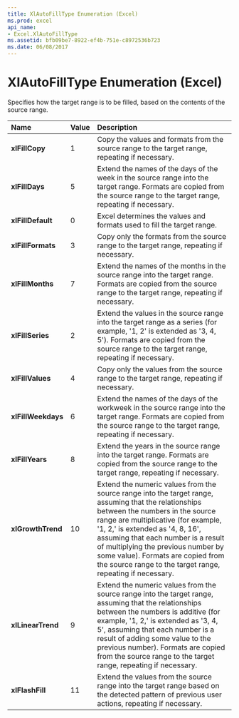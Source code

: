 ```yaml
---
title: XlAutoFillType Enumeration (Excel)
ms.prod: excel
api_name:
- Excel.XlAutoFillType
ms.assetid: bfb09be7-8922-ef4b-751e-c8972536b723
ms.date: 06/08/2017
---
```



# XlAutoFillType Enumeration (Excel)

Specifies how the target range is to be filled, based on the contents of the source range.



|**Name**|**Value**|**Description**|
|:-----|:-----|:-----|
| **xlFillCopy**|1|Copy the values and formats from the source range to the target range, repeating if necessary.|
| **xlFillDays**|5|Extend the names of the days of the week in the source range into the target range. Formats are copied from the source range to the target range, repeating if necessary.|
| **xlFillDefault**|0|Excel determines the values and formats used to fill the target range.|
| **xlFillFormats**|3|Copy only the formats from the source range to the target range, repeating if necessary.|
| **xlFillMonths**|7|Extend the names of the months in the source range into the target range. Formats are copied from the source range to the target range, repeating if necessary.|
| **xlFillSeries**|2|Extend the values in the source range into the target range as a series (for example, '1, 2' is extended as '3, 4, 5'). Formats are copied from the source range to the target range, repeating if necessary.|
| **xlFillValues**|4|Copy only the values from the source range to the target range, repeating if necessary.|
| **xlFillWeekdays**|6|Extend the names of the days of the workweek in the source range into the target range. Formats are copied from the source range to the target range, repeating if necessary.|
| **xlFillYears**|8|Extend the years in the source range into the target range. Formats are copied from the source range to the target range, repeating if necessary.|
| **xlGrowthTrend**|10|Extend the numeric values from the source range into the target range, assuming that the relationships between the numbers in the source range are multiplicative (for example, '1, 2,' is extended as '4, 8, 16', assuming that each number is a result of multiplying the previous number by some value). Formats are copied from the source range to the target range, repeating if necessary.|
| **xlLinearTrend**|9|Extend the numeric values from the source range into the target range, assuming that the relationships between the numbers is additive (for example, '1, 2,' is extended as '3, 4, 5', assuming that each number is a result of adding some value to the previous number). Formats are copied from the source range to the target range, repeating if necessary.|
| **xlFlashFill**|11|Extend the values from the source range into the target range based on the detected pattern of previous user actions, repeating if necessary.|

